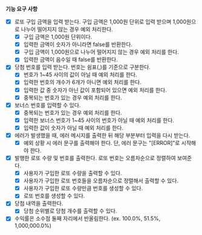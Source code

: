 **기능 요구 사항**

- [x]  로또 구입 금액을 입력 받는다. 구입 금액은 1,000원 단위로 입력 받으며 1,000원으로 나누어 떨어지지 않는 경우 예외 처리한다.
    - [x]  구입 금액은 1,000원 단위이다.
    - [x]  입력한 금액이 숫자가 아니라면 false를 반환한다.
    - [x]  구입 금액이 1,000원으로 나누어 떨어지지 않는 경우 예외 처리를 한다.
    - [x]  입력한 금액이 음수일 때 false를 반환한다.
- [x]  당첨 번호를 입력 받는다. 번호는 쉼표(,)를 기준으로 구분한다.
    - [x]  번호가 1~45 사이의 값이 아닐 때 예외 처리를 한다.
    - [x]  입력한 번호의 개수가 6개가 아니면 예외 처리를 한다.
    - [x]  입력한 값 중 숫자가 아닌 값이 포함되어 있으면 예외 처리를 한다.
    - [x]  중복되는 번호가 있는 경우 예외 처리를 한다.
- [x]  보너스 번호를 입력할 수 있다.
    - [x]  중복되는 번호가 있는 경우 예외 처리를 한다.
    - [x]  입력한 보너스 번호가 1~45 사이의 번호가 아닐 때 예외 처리를 한다.
    - [x]  입력한 값이 숫자가 아닐 때 예외 처리를 한다.
- [x]  에러가 발생했을 때, 에러 메시지를 출력한 뒤 해당 부분부터 입력을 다시 받는다.
    - [x]  예외 상황 시 에러 문구를 출력해야 한다. 단, 에러 문구는 "[ERROR]"로 시작해야 한다.
- [x]  발행한 로또 수량 및 번호를 출력한다. 로또 번호는 오름차순으로 정렬하여 보여준다.
    - [x]  사용자가 구입한 로또 수량을 출력할 수 있다.
    - [x]  사용자가 구입한 로또 번호들을 오름차순으로 정렬해서 출력할 수 있다.
    - [x]  사용자가 구입한 로또 수량만큼 번호를 생성할 수 있다.
    - [x]  로또 번호를 생성할 수 있다.
- [x]  당첨 내역을 출력한다.
    - [x]  당첨 순위별로 당첨 개수를 출력할 수 있다.
- [x]  수익률은 소수점 둘째 자리에서 반올림한다. (ex. 100.0%, 51.5%, 1,000,000.0%)